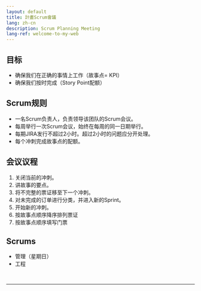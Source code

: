 ```yaml
---
layout: default
title: 計畫Scrum會議
lang: zh-cn
description: Scrum Planning Meeting
lang-ref: welcome-to-my-web
---
```




## 目标

* 确保我们在正确的事情上工作（故事点= KPI）
* 确保我们按时完成（Story Point配额）

## Scrum规则

* 一名Scrum负责人，负责领导该团队的Scrum会议。
* 每周举行一次Scrum会议，始终在每周的同一日期举行。
* 每期JIRA发行不超过2小时。超过2小时的问题应分开处理。
* 每个冲刺完成故事点的配额。

## 会议议程

1. 关闭当前的冲刺。
1. 讲故事的要点。
1. 将不完整的票证移至下一个冲刺。
1. 对未完成的订单进行分类，并进入新的Sprint。
1. 开始新的冲刺。
1. 按故事点顺序降序排列票证
1. 按故事点顺序填写门票

## Scrums

* 管理（星期日）
* 工程

<br>

---

<br>

